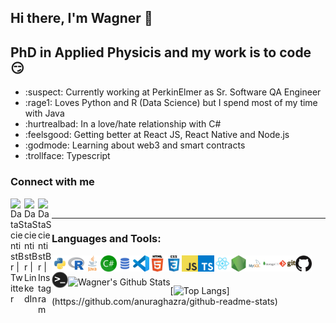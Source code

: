 ## Hi there, I'm Wagner :speech_balloon:

## PhD in Applied Physicis and my work is to code :smirk: 
- :suspect: Currently working at PerkinElmer as Sr. Software QA Engineer
- :rage1: Loves Python and R (Data Science) but I spend most of my time with Java
- :hurtrealbad: In a love/hate relationship with C#
- :feelsgood: Getting better at React JS, React Native and Node.js
- :godmode: Learning about web3 and smart contracts 
- :trollface: Typescript

### Connect with me
[<img align="left" alt="DataScientistBr | Twitter" width="22px" src="https://cdn.jsdelivr.net/npm/simple-icons@v3/icons/twitter.svg" />][twitter]
[<img align="left" alt="DataScientistBr | LinkedIn" width="22px" src="https://cdn.jsdelivr.net/npm/simple-icons@v3/icons/linkedin.svg" />][linkedin]
[<img align="left" alt="DataScientistBr | Instagram" width="22px" src="https://cdn.jsdelivr.net/npm/simple-icons@v3/icons/instagram.svg" />][instagram]
<br/>

---

### Languages and Tools:

[<img align="left" alt="Python" width="26px" src="https://raw.githubusercontent.com/github/explore/e94815998e4e0713912fed477a1f346ec04c3da2/topics/python/python.png" />][python]
[<img align="left" alt="R" width="26px" src="https://raw.githubusercontent.com/github/explore/80688e429a7d4ef2fca1e82350fe8e3517d3494d/topics/r/r.png" />][r]
[<img align="left" alt="Java" width="26px" src="https://raw.githubusercontent.com/github/explore/80688e429a7d4ef2fca1e82350fe8e3517d3494d/topics/java/java.png" />][java]
[<img align="left" alt="C#" width="26px" src="https://raw.githubusercontent.com/github/explore/361e2821e2dea67711cde99c9c40ed357061cf27/topics/csharp/csharp.png" />][csharp]
[<img align="left" alt="SQL" width="26px" src="https://raw.githubusercontent.com/github/explore/80688e429a7d4ef2fca1e82350fe8e3517d3494d/topics/sql/sql.png" />][sql]
[<img align="left" alt="Visual Studio Code" width="26px" src="https://raw.githubusercontent.com/github/explore/80688e429a7d4ef2fca1e82350fe8e3517d3494d/topics/visual-studio-code/visual-studio-code.png" />][vscode]
[<img align="left" alt="HTML5" width="26px" src="https://raw.githubusercontent.com/github/explore/80688e429a7d4ef2fca1e82350fe8e3517d3494d/topics/html/html.png" />][html]
[<img align="left" alt="CSS3" width="26px" src="https://raw.githubusercontent.com/github/explore/80688e429a7d4ef2fca1e82350fe8e3517d3494d/topics/css/css.png" />][css]
[<img align="left" alt="JavaScript" width="26px" src="https://raw.githubusercontent.com/github/explore/80688e429a7d4ef2fca1e82350fe8e3517d3494d/topics/javascript/javascript.png" />][javascript]
[<img align="left" alt="TypeScript" width="26px" src="https://raw.githubusercontent.com/github/explore/80688e429a7d4ef2fca1e82350fe8e3517d3494d/topics/typescript/typescript.png" />][typescript]
[<img align="left" alt="React" width="26px" src="https://raw.githubusercontent.com/github/explore/80688e429a7d4ef2fca1e82350fe8e3517d3494d/topics/react/react.png" />][react]
[<img align="left" alt="Node.js" width="26px" src="https://raw.githubusercontent.com/github/explore/80688e429a7d4ef2fca1e82350fe8e3517d3494d/topics/nodejs/nodejs.png" />][node]
[<img align="left" alt="MySQL" width="26px" src="https://raw.githubusercontent.com/github/explore/80688e429a7d4ef2fca1e82350fe8e3517d3494d/topics/mysql/mysql.png" />][mysql]
[<img align="left" alt="MongoDB" width="26px" src="https://raw.githubusercontent.com/github/explore/80688e429a7d4ef2fca1e82350fe8e3517d3494d/topics/mongodb/mongodb.png" />][mongodb]
[<img align="left" alt="Git" width="26px" src="https://raw.githubusercontent.com/github/explore/80688e429a7d4ef2fca1e82350fe8e3517d3494d/topics/git/git.png" />][git]
[<img align="left" alt="GitHub" width="26px" src="https://raw.githubusercontent.com/github/explore/78df643247d429f6cc873026c0622819ad797942/topics/github/github.png" />][github]
[<img align="left" alt="HTML5" width="26px" src="https://raw.githubusercontent.com/github/explore/80688e429a7d4ef2fca1e82350fe8e3517d3494d/topics/terminal/terminal.png" />][terminal]

<br />
<br />

<img align="left" alt="Wagner's Github Stats" src="https://github-readme-stats.vercel.app/api?username=wagner-deoliveira&show_icons=true&hide_border=true&count_private=true" />

[![Top Langs](https://github-readme-stats.vercel.app/api/top-langs/?username=wagner-deoliveira&hide_border=true")](https://github.com/anuraghazra/github-readme-stats)

[twitter]: https://twitter.com/DataScientistBr
[linkedin]: https://linkedin.com/in/wagner-o-rosa
[instagram]: https://www.instagram.com/datascientist_br

[python]: https://www.python.org/
[r]: https://www.r-project.org/
[java]: https://www.java.com/en/
[csharp]:https://docs.microsoft.com/en-us/dotnet/csharp/
[sql]: https://www.w3schools.com/sql/
[vscode]: https://code.visualstudio.com/
[html]: https://www.w3schools.com/html/
[css]: https://www.w3schools.com/css/
[javascript]: https://www.javascript.com/
[typescript]: https://www.typescriptlang.org/
[react]: https://reactjs.org/
[node]: https://nodejs.org/en/
[mysql]: https://www.mysql.com/
[mongodb]: https://www.mongodb.com/
[git]: https://git-scm.com/
[github]: https://github.com/
[terminal]: https://ubuntu.com/tutorials/command-line-for-beginners#1-overview 
